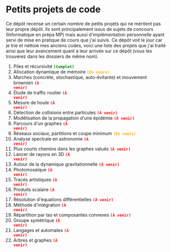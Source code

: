 # Petits projets de code

Ce dépôt recense un certain nombre de petits projets qui ne méritent pas leur propre dépôt. Ils sont principalement issus de sujets de concours (Informatique en prépa MP) mais aussi d'implémentation personnelle ayant servi de mise en pratique de cours que j'ai suivis. Ce dépôt voit le jour car je trie et nettoie mes anciens codes, voici une liste des projets que j'ai traité ainsi que leur avancement quant à leur arrivée sur ce dépôt (vous les trouverez dans les dossiers de même nom).

1. Piles et récursivité <code style="color : green">**(Complet)**</code>
2. Allocation dynamique de mémoire <code style="color : orange">**(En cours)**</code>
3. Marches (concrète, stochastique, auto-évitante) et mouvement brownien <code style="color : red">**(À venir)**</code>
4. Étude de traffic routier <code style="color : red">**(À venir)**</code>
5. Mesure de houle <code style="color : red">**(À venir)**</code>
6. Détection de collisions entre particules <code style="color : red">**(À venir)**</code>
7. Modélisation de la propagation d'une épidémie <code style="color : red">**(À venir)**</code>
8. Parcours d'un graphes <code style="color : red">**(À venir)**</code>
9. Réseaux sociaux, partitions et coupe minimum <code style="color : orange">**(En cours)**</code>
10. Analyse spectrale en astronomie <code style="color : red">**(À venir)**</code>
11. Plus courts chemins dans les graphes valués <code style="color : red">**(À venir)**</code>
12. Lancer de rayons en 3D <code style="color : red">**(À venir)**</code>
13. Autour de la dynamique gravitationnelle <code style="color : red">**(À venir)**</code>
14. Photomosaïque <code style="color : red">**(À venir)**</code>
15. Tracés artistiques <code style="color : red">**(À venir)**</code>
16. Produits scalaire <code style="color : red">**(À venir)**</code>
17. Résolution d'équations différentielles <code style="color : red">**(À venir)**</code>
18. Méthode d'intégration <code style="color : red">**(À venir)**</code>
19. Répartition par tas et composantes connexes <code style="color : red">**(À venir)**</code>
20. Groupe symétrique <code style="color : red">**(À venir)**</code>
21. Langages et automates <code style="color : red">**(À venir)**</code>
22. Arbres et graphes <code style="color : red">**(À venir)**</code>